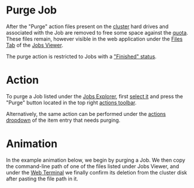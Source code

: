 # Purge Job

After the "Purge" action files present on the [cluster](/general-infrastructure/overview.md) hard drives and associated with the Job are removed to free some space against the [quota](/accounts/quota.md). These files remain, however visible in the web application under the [Files Tab](../ui/files-tab.md) of the [Jobs Viewer](../ui/viewer.md). 

The purge action is restricted to Jobs with a ["Finished" status](../status.md).

# Action

To purge a Job listed under the [Jobs Explorer](../ui/explorer.md), first [select it](/entities-general/actions/select.md) and press the "Purge" button <i class="zmdi zmdi-card-off zmdi-hc-border"></i> located in the top right [actions toolbar](/entities-general/ui/explorer.md#actions-toolbar).

Alternatively, the same action can be performed under the [actions dropdown](/entities-general/ui/explorer.md#actions-dropdown) of the item entry that needs purging.

# Animation

<!-- TODO: GM to reuse this animation when explaining "Copy Path" action -->

In the example animation below, we begin by purging a Job. We then copy the command-line path of one of the files listed under Jobs Viewer, and under the [Web Terminal](/connection-methods/web-terminal.md) we finally confirm its deletion from the cluster disk after pasting the file path in it.

<img data-gifffer="/images/purge-job.gif">
